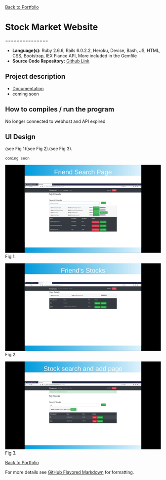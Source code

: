 [Back to Portfolio](./)

# Stock Market Website
===============

-   **Language(s):** Ruby 2.6.6, Rails 6.0.2.2, Heroku, Devise, Bash, JS, HTML, CSS, Bootstrap, IEX Fiance API, More included in the Gemfile
-   **Source Code Repository:** [Github Link](https://github.com/ckyleflynn/newStockApp)  

## Project description

-   [Documentation](https://github.com/ckyleflynndev/StockMarketWebsite/blob/main/Stock%20Market%20Website%20Summary.pdf)
-   coming soon

## How to compiles / run the program

No longer connected to webhost and API expired

## UI Design
(see Fig 1)(see Fig 2).(see Fig 3).

    coming soon

![screenshot](images/friendsearch.jpg )
Fig 1.

![screenshot](images/friendstock.jpg)
Fig 2.

![screenshot](images/stocksearch.jpg)
Fig 3.

[Back to Portfolio](./)

For more details see [GitHub Flavored Markdown](https://guides.github.com/features/mastering-markdown/) for formatting.
